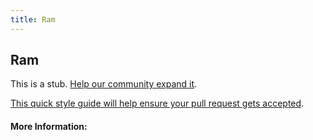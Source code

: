 ```yaml
---
title: Ram
---
```


## Ram

This is a stub. [Help our community expand it](https://github.com/freeCodeCamp/guide-articles/tree/master/articles/Computer-Hardware/RAM/index.md).

[This quick style guide will help ensure your pull request gets accepted](https://github.com/freeCodeCamp/guide-articles/blob/master/README.md).

<!-- The article goes here, in GitHub-flavored Markdown. Feel free to add YouTube videos, images, and CodePen/JSBin embeds  -->

#### More Information:
<!-- Please add any articles you think might be helpful to read before writing the article -->


